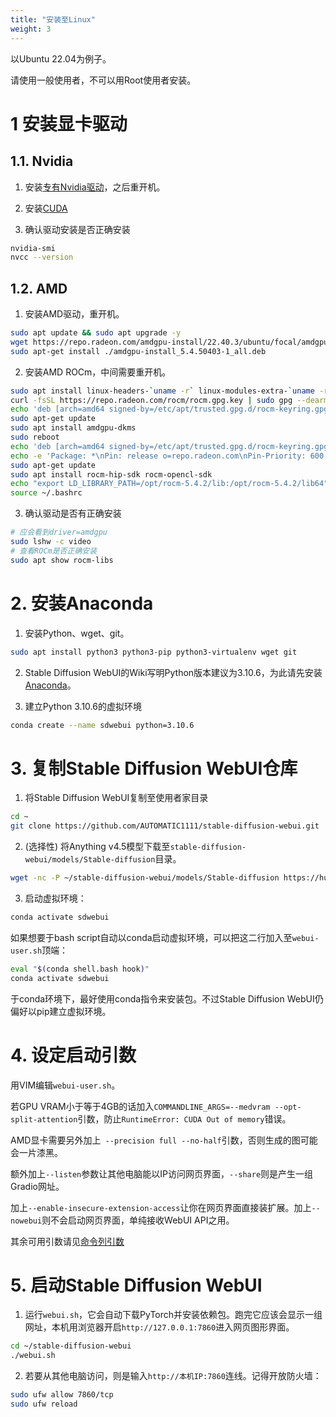 ```yaml
---
title: "安装至Linux"
weight: 3
---
```


以Ubuntu 22.04为例子。

请使用一般使用者，不可以用Root使用者安装。

# 1 安装显卡驱动

## 1.1. Nvidia

1. 安装[专有Nvidia驱动](https://ivonblog.com/posts/ubuntu-install-nvidia-drivers/)，之后重开机。

2. 安装[CUDA](http://ivonblog.com/posts/ubuntu-install-nvidia-drivers/)

3. 确认驱动安装是否正确安装
```bash
nvidia-smi
nvcc --version
```

## 1.2. AMD

1. 安装AMD驱动，重开机。
```bash
sudo apt update && sudo apt upgrade -y
wget https://repo.radeon.com/amdgpu-install/22.40.3/ubuntu/focal/amdgpu-install_5.4.50403-1_all.deb
sudo apt-get install ./amdgpu-install_5.4.50403-1_all.deb
```

2. 安装AMD ROCm，中间需要重开机。
```bash
sudo apt install linux-headers-`uname -r` linux-modules-extra-`uname -r`
curl -fsSL https://repo.radeon.com/rocm/rocm.gpg.key | sudo gpg --dearmor -o /etc/apt/trusted.gpg.d/rocm-keyring.gpg
echo 'deb [arch=amd64 signed-by=/etc/apt/trusted.gpg.d/rocm-keyring.gpg] https://repo.radeon.com/amdgpu/5.4.2/ubuntu jammy main' | sudo tee /etc/apt/sources.list.d/amdgpu.list
sudo apt-get update
sudo apt install amdgpu-dkms
sudo reboot
echo 'deb [arch=amd64 signed-by=/etc/apt/trusted.gpg.d/rocm-keyring.gpg] https://repo.radeon.com/rocm/apt/5.4.2 jammy main' | sudo tee /etc/apt/sources.list.d/rocm.list
echo -e 'Package: *\nPin: release o=repo.radeon.com\nPin-Priority: 600' | sudo tee /etc/apt/preferences.d/rocm-pin-600
sudo apt-get update
sudo apt install rocm-hip-sdk rocm-opencl-sdk
echo "export LD_LIBRARY_PATH=/opt/rocm-5.4.2/lib:/opt/rocm-5.4.2/lib64" >> ~/.bashrc
source ~/.bashrc
```

3. 确认驱动是否有正确安装
```bash
# 应会看到driver=amdgpu
sudo lshw -c video
# 查看ROCm是否正确安装
sudo apt show rocm-libs
```


# 2. 安装Anaconda

1. 安装Python、wget、git。
```bash
sudo apt install python3 python3-pip python3-virtualenv wget git
```

2. Stable Diffusion WebUI的Wiki写明Python版本建议为3.10.6，为此请先安装[Anaconda](https://ivonblog.com/posts/linux-anaconda/)。

3. 建立Python 3.10.6的虚拟环境
```bash
conda create --name sdwebui python=3.10.6
```


# 3. 复制Stable Diffusion WebUI仓库

1. 将Stable Diffusion WebUI复制至使用者家目录
```bash
cd ~
git clone https://github.com/AUTOMATIC1111/stable-diffusion-webui.git
```

2. (选择性) 将Anything v4.5模型下载至`stable-diffusion-webui/models/Stable-diffusion`目录。
```bash
wget -nc -P ~/stable-diffusion-webui/models/Stable-diffusion https://huggingface.co/andite/anything-v4.0/resolve/main/anything-v4.5-pruned.safetensors -O anything-v4.5-pruned.safetensors
```

3. 启动虚拟环境：
```bash
conda activate sdwebui
```

如果想要于bash script自动以conda启动虚拟环境，可以把这二行加入至`webui-user.sh`顶端：
```bash
eval "$(conda shell.bash hook)"
conda activate sdwebui
```

于conda环境下，最好使用conda指令来安装包。不过Stable Diffusion WebUI仍偏好以pip建立虚拟环境。


# 4. 设定启动引数

用VIM编辑`webui-user.sh`。

若GPU VRAM小于等于4GB的话加入`COMMANDLINE_ARGS=--medvram --opt-split-attention`引数，防止`RuntimeError: CUDA Out of memory`错误。

AMD显卡需要另外加上` --precision full --no-half`引数，否则生成的图可能会一片漆黑。

额外加上`--listen`参数让其他电脑能以IP访问网页界面，`--share`则是产生一组Gradio网址。

加上`--enable-insecure-extension-access`让你在网页界面直接装扩展。加上`--nowebui`则不会启动网页界面，单纯接收WebUI API之用。

其余可用引数请见[命令列引数](../installation/command-line-arguments-and-settings/)


# 5. 启动Stable Diffusion WebUI

1. 运行`webui.sh`，它会自动下载PyTorch并安装依赖包。跑完它应该会显示一组网址，本机用浏览器开启`http://127.0.0.1:7860`进入网页图形界面。
```bash
cd ~/stable-diffusion-webui
./webui.sh
```

2. 若要从其他电脑访问，则是输入`http://本机IP:7860`连线。记得开放防火墙：
```bash
sudo ufw allow 7860/tcp
sudo ufw reload
```
